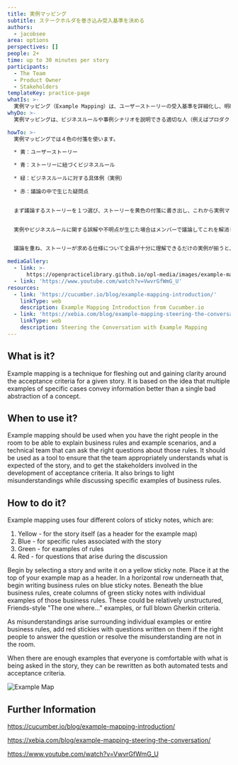 ```yaml
---
title: 実例マッピング
subtitle: ステークホルダを巻き込み受入基準を決める
authors:
  - jacobsee
area: options
perspectives: []
people: 2+
time: up to 30 minutes per story
participants:
  - The Team
  - Product Owner
  - Stakeholders
templateKey: practice-page
whatIs: >-
  実例マッピング（Example Mapping）は、ユーザーストーリーの受入基準を詳細化し、明確にするための手法です。これは、ストーリーを概念のまま抽象的に扱うよりも、具体的なケースを複数例示した方が意図や情報をより良く伝えられるという考えに基づいています。
whyDo: >-
  実例マッピングは、ビジネスルールや事例シナリオを説明できる適切な人（例えばプロダクトオーナー）と、それらのルールに関する適切な質問ができる技術チーム（開発者）が話し合い、ストーリーを詳細化・明確化する際に使います。実例マッピングは、チームがストーリーを正しく理解しているかを確認するために使われる他、受入基準づくりにステークホルダーを巻き込むことにも使われます。また、ビジネスルールの具体的な例を議論することで、誤解や検討漏れを明らかにすることができます。

howTo: >-
  実例マッピングでは４色の付箋を使います。

  * 黄：ユーザーストーリー
  
  * 青：ストーリーに紐づくビジネスルール
  
  * 緑：ビジネスルールに対する具体例（実例）
  
  * 赤：議論の中で生じた疑問点


  まず議論するストーリーを１つ選び、ストーリーを黄色の付箋に書き出し、これから実例マップを作る場所（壁面やオンラインホワイトボード）の一番上にストーリーの付箋を貼ります。次に、ストーリーの下に青い付箋で書いたビジネスルールを水平に貼ります。青のビジネスルールの下に、緑の付箋で書いたビジネスルールの具体例（実例）を縦に並べます。緑の実例の書き方は「〇〇の状況では〇〇となる」といった感じの砕けた文体やGherkin記法（受入テスト自動化のための記法の１つ）で書くことができ、決まった書式はありません。（実施例セクションのYouTube動画(英語)が参考になるでしょう。）


  実例やビジネスルールに関する誤解や不明点が生じた場合はメンバーで議論してこれを解消しますが、解消できない場合はそれを赤の付箋に書き、後で適切な人（ステークホルダ）に確認します。


  議論を重ね、ストーリーが求める仕様について全員が十分に理解できるだけの実例が揃うと、それらは自動テストと受入基準として書き直すことができるはずです。

mediaGallery:
  - link: >-
      https://openpracticelibrary.github.io/opl-media/images/example-mapping-2-.png
  - link: 'https://www.youtube.com/watch?v=VwvrGfWmG_U'
resources:
  - link: 'https://cucumber.io/blog/example-mapping-introduction/'
    linkType: web
    description: Example Mapping Introduction from Cucumber.io
  - link: 'https://xebia.com/blog/example-mapping-steering-the-conversation/'
    linkType: web
    description: Steering the Conversation with Example Mapping
---
```

## What is it?

Example mapping is a technique for fleshing out and gaining clarity around the acceptance criteria for a given story. It is based on the idea that multiple examples of specific cases convey information better than a single bad abstraction of a concept.

## When to use it?

Example mapping should be used when you have the right people in the room to be able to explain business rules and example scenarios, and a technical team that can ask the right questions about those rules. It should be used as a tool to ensure that the team appropriately understands what is expected of the story, and to get the stakeholders involved in the development of acceptance criteria. It also brings to light misunderstandings while discussing specific examples of business rules.

## How to do it?

Example mapping uses four different colors of sticky notes, which are:

1. Yellow - for the story itself (as a header for the example map)
2. Blue - for specific rules associated with the story
3. Green - for examples of rules
4. Red - for questions that arise during the discussion

Begin by selecting a story and write it on a yellow sticky note. Place it at the top of your example map as a header. In a horizontal row underneath that, begin writing business rules on blue sticky notes. Beneath the blue business rules, create columns of green sticky notes with individual examples of those business rules. These could be relatively unstructured, Friends-style "The one where..." examples, or full blown Gherkin criteria.

As misunderstandings arise surrounding individual examples or entire business rules, add red stickies with questions written on them if the right people to answer the question or resolve the misunderstanding are not in the room.

When there are enough examples that everyone is comfortable with what is being asked in the story, they can be rewritten as both automated tests and acceptance criteria.

![](/images/example-mapping-2-.png "Example Map")

## Further Information

<https://cucumber.io/blog/example-mapping-introduction/>

<https://xebia.com/blog/example-mapping-steering-the-conversation/>

<https://www.youtube.com/watch?v=VwvrGfWmG_U>
